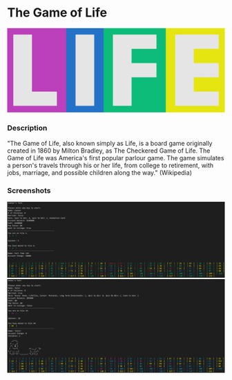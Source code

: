 # The Game of Life

<p align="center"><img src=https://github.com/connorjchen/game-of-life/blob/main/assets/life_logo.JPG width=800 /></p>

### Description

"The Game of Life, also known simply as Life, is a board game originally created in 1860 by Milton Bradley, as The Checkered Game of Life. The Game of Life was America's first popular parlour game. The game simulates a person's travels through his or her life, from college to retirement, with jobs, marriage, and possible children along the way." (Wikipedia)

### Screenshots

<p align="center">
  <img src="https://github.com/connorjchen/game-of-life/blob/main/assets/board_pic.JPG" width="800" />
  <img src="https://github.com/connorjchen/game-of-life/blob/main/assets/colorblind_pic.JPG" width="800" />
</p>
